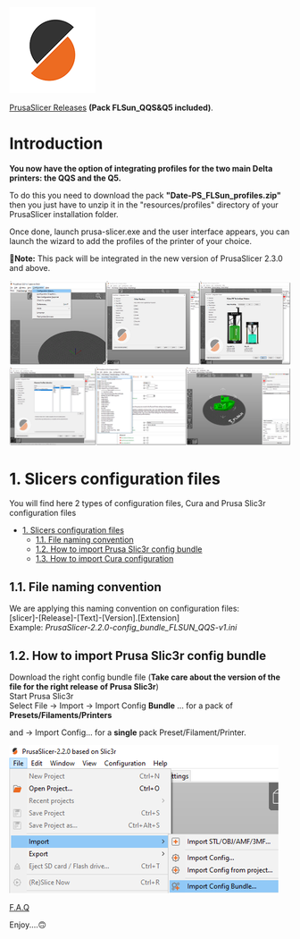 ![PrusaSlicer logo](./images/PrusaSlicer.png?raw=true)

[PrusaSlicer Releases](https://github.com/prusa3d/PrusaSlicer/releases) **(Pack FLSun_QQS&Q5 included)**.

# Introduction

**You now have the option of integrating profiles for the two main Delta printers: the QQS and the Q5.** 

To do this you need to download the pack **"Date-PS_FLSun_profiles.zip"** then you just have to unzip it in the "resources/profiles" directory of your PrusaSlicer installation folder. 

Once done, launch prusa-slicer.exe and the user interface appears, you can launch the wizard to add the profiles of the printer of your choice.

**📌Note:** This pack will be integrated in the new version of PrusaSlicer 2.3.0 and above.

![PrusaSlicer Wizard1](./images/PS-Wizard1.png)
![PrusaSlicer Wizard2](./images/PS-Wizard2.png)

# 1. Slicers configuration files

You will find here 2 types of configuration files, Cura and Prusa Slic3r configuration files

- [1. Slicers configuration files](#1-slicers-configuration-files)
  - [1.1. File naming convention](#11-file-naming-convention)
  - [1.2. How to import Prusa Slic3r config bundle](#12-how-to-import-prusa-slic3r-config-bundle)
  - [1.3. How to import Cura configuration](#13-how-to-import-cura-configuration)

## 1.1. File naming convention

We are applying this naming convention on configuration files:  
[slicer]-[Release]-[Text]-[Version].[Extension]  
Example: *PrusaSlicer-2.2.0-config_bundle_FLSUN_QQS-v1.ini*

## 1.2. How to import Prusa Slic3r config bundle

Download the right config bundle file (**Take care about the version of the file for the right release of Prusa Slic3r**)  
Start Prusa Slic3r  
Select File -> Import -> Import Config **Bundle** ... for a pack of **Presets/Filaments/Printers**

and -> Import Config... for a **single** pack Preset/Filament/Printer. 

![picture 1](./images/PS_Import.png)  

[F.A.Q](https://help.prusa3d.com/en/article/faq-prusaslicer_1789)


Enjoy....🙃